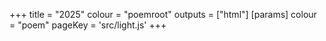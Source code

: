 +++
title = "2025"
colour = "poemroot"
outputs = ["html"]
[params]
    colour = "poem"
    pageKey = 'src/light.js'
+++
